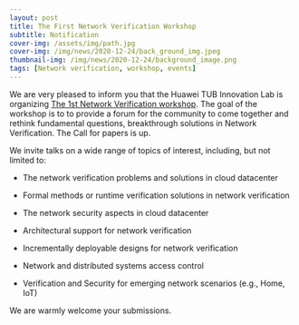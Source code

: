 ```yaml
---
layout: post
title: The First Network Verification Workshop
subtitle: Notification
cover-img: /assets/img/path.jpg
cover-img: /img/news/2020-12-24/back_ground_img.jpeg
thumbnail-img: /img/news/2020-12-24/background_image.png
tags: [Network verification, workshop, events]
---
```

We are very pleased to inform you that the Huawei TUB Innovation Lab is organizing [The 1st Network Verification workshop](https://networkverification-workshop.github.io/). The goal of the workshop is to to provide a forum for the community to come together and rethink fundamental questions, breakthrough solutions in Network Verification. The Call for papers is up.

We invite talks on a wide range of topics of interest, including, but not limited to:

* The network verification problems and solutions in cloud datacenter

* Formal methods or runtime verification solutions in network verification  

* The network security aspects in cloud datacenter

* Architectural support for network verification

* Incrementally deployable designs for network verification

* Network and distributed systems access control

* Verification and Security for emerging network scenarios (e.g., Home, IoT)

 We are warmly welcome your submissions.
